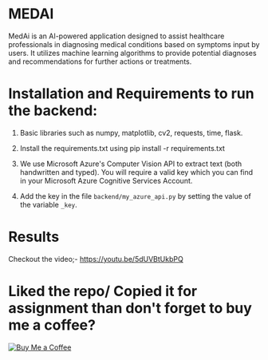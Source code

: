 # MEDAI
MedAi is an AI-powered application designed to assist healthcare professionals in diagnosing medical conditions based on symptoms input by users. It utilizes machine learning algorithms to provide potential diagnoses and recommendations for further actions or treatments.

# Installation and Requirements to run the backend:

1. Basic libraries such as numpy, matplotlib, cv2, requests, time, flask.

2. Install the requirements.txt using pip install -r requirements.txt

3. We use Microsoft Azure's Computer Vision API to extract text (both handwritten and typed). You will require a valid key which you can find in your Microsoft Azure Cognitive Services Account.

4. Add the key in the file `backend/my_azure_api.py` by setting the value of the variable `_key`. 

# Results 
Checkout the video;- https://youtu.be/5dUVBtUkbPQ 

# Liked the repo/ Copied it for assignment than don't forget to buy me a coffee?
[![Buy Me a Coffee](https://www.buymeacoffee.com/assets/img/custom_images/yellow_img.png)](https://buymeacoffee.com/prat0404)
 






